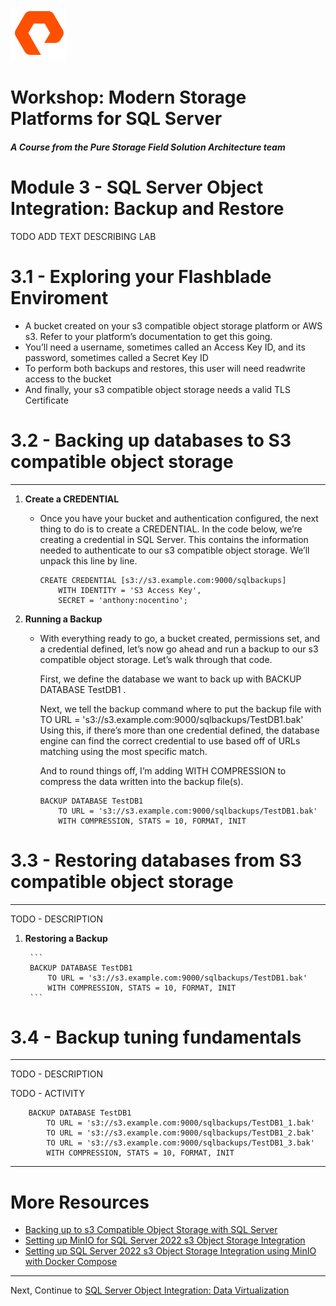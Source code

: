 ![](./../graphics/purestorage.png)

# Workshop: Modern Storage Platforms for SQL Server

#### <i>A Course from the Pure Storage Field Solution Architecture team</i>

# Module 3 - SQL Server Object Integration: Backup and Restore

TODO ADD TEXT DESCRIBING LAB

# 3.1 - Exploring your Flashblade Enviroment

- A bucket created on your s3 compatible object storage platform or AWS s3. Refer to your platform’s documentation to get this going.
- You’ll need a username, sometimes called an Access Key ID, and its password, sometimes called a Secret Key ID
- To perform both backups and restores, this user will need readwrite access to the bucket
- And finally, your s3 compatible object storage needs a valid TLS Certificate


# 3.2 - Backing up databases to S3 compatible object storage
---

1. **Create a CREDENTIAL**

    * Once you have your bucket and authentication configured, the next thing to do is to create a CREDENTIAL. In the code below, we’re creating a credential in SQL Server. This contains the information needed to authenticate to our s3 compatible object storage. We’ll unpack this line by line.

        ```
        CREATE CREDENTIAL [s3://s3.example.com:9000/sqlbackups]
            WITH IDENTITY = 'S3 Access Key',
            SECRET = 'anthony:nocentino';
        ```

1. **Running a Backup**

    * With everything ready to go, a bucket created, permissions set, and a credential defined, let’s now go ahead and run a backup to our s3 compatible object storage. Let’s walk through that code.

        First, we define the database we want to back up with BACKUP DATABASE TestDB1 .

        Next, we tell the backup command where to put the backup file with TO URL = 's3://s3.example.com:9000/sqlbackups/TestDB1.bak' Using this, if there’s more than one credential defined, the database engine can find the correct credential to use based off of URLs matching using the most specific match.

        And to round things off, I’m adding WITH COMPRESSION to compress the data written into the backup file(s).

        ```
        BACKUP DATABASE TestDB1 
            TO URL = 's3://s3.example.com:9000/sqlbackups/TestDB1.bak' 
            WITH COMPRESSION, STATS = 10, FORMAT, INIT
        ```

# 3.3 - Restoring databases from S3 compatible object storage
---
TODO - DESCRIPTION

1. **Restoring a Backup**

        ```
        BACKUP DATABASE TestDB1 
            TO URL = 's3://s3.example.com:9000/sqlbackups/TestDB1.bak' 
            WITH COMPRESSION, STATS = 10, FORMAT, INIT
        ```


# 3.4 - Backup tuning fundamentals
---
TODO - DESCRIPTION

TODO - ACTIVITY

        BACKUP DATABASE TestDB1 
            TO URL = 's3://s3.example.com:9000/sqlbackups/TestDB1_1.bak' 
            TO URL = 's3://s3.example.com:9000/sqlbackups/TestDB1_2.bak' 
            TO URL = 's3://s3.example.com:9000/sqlbackups/TestDB1_3.bak' 
            WITH COMPRESSION, STATS = 10, FORMAT, INIT


---

# More Resources
- [Backing up to s3 Compatible Object Storage with SQL Server](https://www.nocentino.com/posts/2022-06-06-backing-up-to-s3-storage-with-sqlserver/)
- [Setting up MinIO for SQL Server 2022 s3 Object Storage Integration](https://www.nocentino.com/posts/2022-06-10-setting-up-minio-for-sqlserver-object-storage)
- [Setting up SQL Server 2022 s3 Object Storage Integration using MinIO with Docker Compose](https://www.nocentino.com/posts/2022-08-13-setting-up-minio-for-sqlserver-object-storage-docker-compose/)

---

Next, Continue to [SQL Server Object Integration: Data Virtualization](./4-SQLObjectIntegrationDataVirtualization.md)

